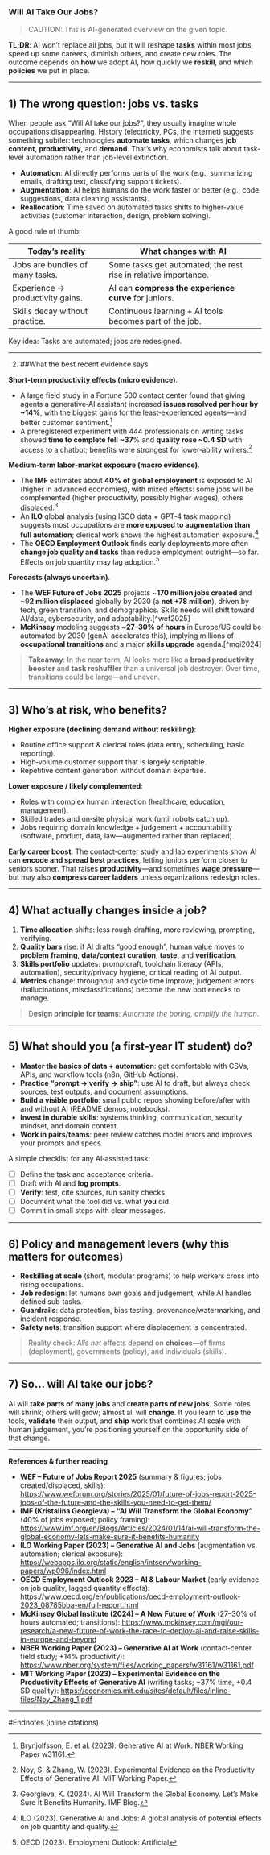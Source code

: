 ### Will AI Take Our Jobs?  

> CAUTION: This is AI-generated overview on the given topic.

**TL;DR**: AI won’t replace all jobs, but it will reshape **tasks** within most jobs, speed up some careers, diminish others, and create new roles. The outcome depends on **how** we adopt AI, how quickly we **reskill**, and which **policies** we put in place.

---

## 1) The wrong question: jobs vs. tasks

When people ask “Will AI take our jobs?”, they usually imagine whole occupations disappearing. History (electricity, PCs, the internet) suggests something subtler: technologies **automate tasks**, which changes **job content**, **productivity**, and **demand**. That’s why economists talk about task-level automation rather than job-level extinction.

- **Automation**: AI directly performs parts of the work (e.g., summarizing emails, drafting text, classifying support tickets).  
- **Augmentation**: AI helps humans do the work faster or better (e.g., code suggestions, data cleaning assistants).  
- **Reallocation**: Time saved on automated tasks shifts to higher‑value activities (customer interaction, design, problem solving).

A good rule of thumb:

| **Today’s reality** | **What changes with AI** |
|---|---|
| Jobs are bundles of many tasks. | Some tasks get automated; the rest rise in relative importance. |
| Experience → productivity gains. | AI can **compress the experience curve** for juniors. |
| Skills decay without practice. | Continuous learning + AI tools becomes part of the job. |

Key idea: Tasks are automated; jobs are redesigned.

---

2) ##What the best recent evidence says

**Short‑term productivity effects (micro evidence)**.  
- A large field study in a Fortune 500 contact center found that giving agents a generative‑AI assistant increased **issues resolved per hour by ~14%**, with the biggest gains for the least‑experienced agents—and better customer sentiment.[^nber]  
- A preregistered experiment with 444 professionals on writing tasks showed **time to complete fell ~37**% and **quality rose ~0.4 SD** with access to a chatbot; benefits were strongest for lower‑ability writers.[^noyzhang]

**Medium‑term labor‑market exposure (macro evidence)**.  
- The **IMF** estimates about **40% of global employment** is exposed to AI (higher in advanced economies), with mixed effects: some jobs will be complemented (higher productivity, possibly higher wages), others displaced.[^imfblog]  
- An **ILO** global analysis (using ISCO data + GPT‑4 task mapping) suggests most occupations are **more exposed to augmentation than full automation**; clerical work shows the highest automation exposure.[^ilo]  
- The **OECD Employment Outlook** finds early deployments more often **change job quality and tasks** than reduce employment outright—so far. Effects on job quantity may lag adoption.[^oecd]

**Forecasts (always uncertain)**.  
- The **WEF Future of Jobs 2025** projects ~**170 million jobs created** and ~9**2 million displaced** globally by 2030 (a **net +78 million**), driven by tech, green transition, and demographics. Skills needs will shift toward AI/data, cybersecurity, and adaptability.[^wef2025]  
- **McKinsey** modeling suggests ~**27–30% of hours** in Europe/US could be automated by 2030 (genAI accelerates this), implying millions of **occupational transitions** and a major **skills upgrade** agenda.[^mgi2024]

> **Takeaway**: In the near term, AI looks more like a **broad productivity booster** and **task reshuffler** than a universal job destroyer. Over time, transitions could be large—and uneven.

---

## 3) Who’s at risk, who benefits?

**Higher exposure (declining demand without reskilling)**:  
- Routine office support & clerical roles (data entry, scheduling, basic reporting).  
- High‑volume customer support that is largely scriptable.  
- Repetitive content generation without domain expertise.

**Lower exposure / likely complemented**:  
- Roles with complex human interaction (healthcare, education, management).  
- Skilled trades and on‑site physical work (until robots catch up).  
- Jobs requiring domain knowledge + judgement + accountability (software, product, data, law—augmented rather than replaced).

**Early career boost**: The contact‑center study and lab experiments show AI can **encode and spread best practices**, letting juniors perform closer to seniors sooner. That raises **productivity**—and sometimes **wage pressure**—but may also **compress career ladders** unless organizations redesign roles.

---

## 4) What actually changes inside a job?

1. **Time allocation** shifts: less rough‑drafting, more reviewing, prompting, verifying.  
2. **Quality bars** rise: if AI drafts “good enough”, human value moves to **problem** **framing**, **data/context curation**, **taste**, and **verification**.  
3. **Skills portfolio** updates: promptcraft, toolchain literacy (APIs, automation), security/privacy hygiene, critical reading of AI output.  
4. **Metrics** change: throughput and cycle time improve; judgement errors (hallucinations, misclassifications) become the new bottlenecks to manage.

> D**esign principle for teams**: _Automate the boring, amplify the human_.

---

## 5) What should you (a first‑year IT student) do?

- **Master the basics of data + automation**: get comfortable with CSVs, APIs, and workflow tools (n8n, GitHub Actions).  
- **Practice “prompt → verify → ship”**: use AI to draft, but always check sources, test outputs, and document assumptions.  
- **Build a visible portfolio**: small public repos showing before/after with and without AI (README demos, notebooks).  
- **Invest in durable skills**: systems thinking, communication, security mindset, and domain context.  
- **Work in pairs/teams**: peer review catches model errors and improves your prompts and specs.  

A simple checklist for any AI‑assisted task:

- [ ] Define the task and acceptance criteria.  
- [ ] Draft with AI and **log prompts**.  
- [ ] **Verify**: test, cite sources, run sanity checks.  
- [ ] Document what the tool did vs. what **you** did.  
- [ ] Commit in small steps with clear messages.  

---

## 6) Policy and management levers (why this matters for outcomes)

- **Reskilling at scale** (short, modular programs) to help workers cross into rising occupations.  
- **Job redesign**: let humans own goals and judgement, while AI handles defined sub‑tasks.  
- **Guardrails**: data protection, bias testing, provenance/watermarking, and incident response.  
- **Safety nets**: transition support where displacement is concentrated.  

> Reality check: AI’s _net_ effects depend on **choices**—of firms (deployment), governments (policy), and individuals (skills).

---

## 7) So… will AI take our jobs?

AI will **take parts of many jobs** and c**reate parts of new jobs**. Some roles will shrink; others will grow; almost all will **change**. If you learn to **use** the tools, **validate** their output, and **ship** work that combines AI scale with human judgement, you’re positioning yourself on the opportunity side of that change.

---

**References & further reading**

- **WEF – Future of Jobs Report 2025** (summary & figures; jobs created/displaced, skills): https://www.weforum.org/stories/2025/01/future-of-jobs-report-2025-jobs-of-the-future-and-the-skills-you-need-to-get-them/  
- **IMF (Kristalina Georgieva) – “AI Will Transform the Global Economy”** (40% of jobs exposed; policy framing): https://www.imf.org/en/Blogs/Articles/2024/01/14/ai-will-transform-the-global-economy-lets-make-sure-it-benefits-humanity  
- **ILO Working Paper (2023) – Generative AI and Jobs** (augmentation vs automation; clerical exposure): https://webapps.ilo.org/static/english/intserv/working-papers/wp096/index.html  
- **OECD Employment Outlook 2023 – AI & Labour Market** (early evidence on job quality, lagged quantity effects): https://www.oecd.org/en/publications/oecd-employment-outlook-2023_08785bba-en/full-report.html  
- **McKinsey Global Institute (2024) – A New Future of Work** (27–30% of hours automated; transitions): https://www.mckinsey.com/mgi/our-research/a-new-future-of-work-the-race-to-deploy-ai-and-raise-skills-in-europe-and-beyond  
- **NBER Working Paper (2023) – Generative AI at Work** (contact‑center field study; +14% productivity): https://www.nber.org/system/files/working_papers/w31161/w31161.pdf  
- **MIT Working Paper (2023) – Experimental Evidence on the Productivity Effects of Generative AI** (writing tasks; −37% time, +0.4 SD quality): https://economics.mit.edu/sites/default/files/inline-files/Noy_Zhang_1.pdf


---

#Endnotes (inline citations)

[^nber]: Brynjolfsson, E. et al. (2023). Generative AI at Work. NBER Working Paper w31161.  
[^noyzhang]: Noy, S. & Zhang, W. (2023). Experimental Evidence on the Productivity Effects of Generative AI. MIT Working Paper.  
[^imfblog]: Georgieva, K. (2024). AI Will Transform the Global Economy. Let’s Make Sure It Benefits Humanity. IMF Blog.  
[^ilo]: ILO (2023). Generative AI and Jobs: A global analysis of potential effects on job quantity and quality.  
[^oecd]: OECD (2023). Employment Outlook: Artificial
